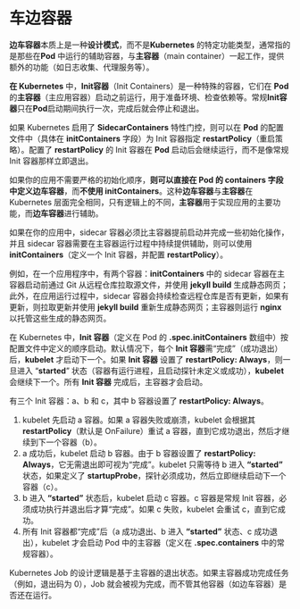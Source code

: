 # 车边容器

**边车容器**本质上是一种**设计模式**，而不是**Kubernetes** 的特定功能类型，通常指的是那些在**Pod** 中运行的辅助容器，与**主容器**（main container）一起工作，提供额外的功能（如日志收集、代理服务等）。



**在 Kubernetes** 中，**Init容器**（Init Containers）是一种特殊的容器，它们在 **Pod** 的**主容器**（主应用容器）启动之前运行，用于准备环境、检查依赖等。常规**Init容器**只在**Pod**启动期间执行一次，完成后就会停止和退出。

如果 Kubernetes 启用了 **SidecarContainers** 特性门控，则可以在 **Pod** 的配置文件中（具体在 **initContainers** 字段）为 Init 容器指定 **restartPolicy**（重启策略）。配置了 **restartPolicy** 的 Init 容器在 **Pod** 启动后会继续运行，而不是像常规 Init 容器那样立即退出。



如果你的应用不需要严格的初始化顺序，**则可以直接在 Pod 的 containers 字段中定义边车容器**，而**不使用 initContainers**。这种**边车容器**与**主容器**在 Kubernetes 层面完全相同，只有逻辑上的不同，**主容器**用于实现应用的主要功能，而**边车容器**进行辅助。

如果在你的应用中，sidecar 容器必须比主容器提前启动并完成一些初始化操作，并且 sidecar 容器需要在主容器运行过程中持续提供辅助，则可以使用 **initContainers**（定义一个 Init 容器，并配置 **restartPolicy**）。

例如，在一个应用程序中，有两个容器：**initContainers** 中的 sidecar 容器在主容器启动前通过 Git 从远程仓库拉取源文件，并使用 **jekyll build** 生成静态网页；此外，在应用运行过程中，sidecar 容器会持续检查远程仓库是否有更新，如果有更新，则拉取更新并使用 **jekyll build** 重新生成静态网页；主容器则运行 **nginx** 以托管这些生成的静态网页。



在 Kubernetes 中，**Init 容器**（定义在 Pod 的 **.spec.initContainers** 数组中）按配置文件中定义的顺序启动。默认情况下，每个 **Init 容器**需“完成”（成功退出）后，**kubelet** 才启动下一个。如果 **Init 容器** 设置了 **restartPolicy: Always**，则一旦进入 “**started**” 状态（容器有运行进程，且启动探针未定义或成功），**kubelet** 会继续下一个。所有 **Init 容器** 完成后，主容器才会启动。



有三个 Init 容器：a、b 和 c，其中 b 容器设置了 **restartPolicy: Always**。

1. kubelet 先启动 a 容器。如果 a 容器失败或崩溃，kubelet 会根据其 **restartPolicy**（默认是 OnFailure）重试 a 容器，直到它成功退出，然后才继续到下一个容器（b）。
2. a 成功后，kubelet 启动 b 容器。由于 b 容器设置了 **restartPolicy: Always**，它无需退出即可视为“完成”。kubelet 只需等待 b 进入 **“started”** 状态，如果定义了 **startupProbe**，探针必须成功，然后立即继续启动下一个容器（c）。
3. b 进入 **“started”** 状态后，kubelet 启动 c 容器。c 容器是常规 Init 容器，必须成功执行并退出后才算“完成”。如果 c 失败，kubelet 会重试 c，直到它成功。
4. 所有 Init 容器都“完成”后（a 成功退出、b 进入 **“started”** 状态、c 成功退出），kubelet 才会启动 Pod 中的主容器（定义在 **.spec.containers** 中的常规容器）。



Kubernetes Job 的设计逻辑是基于主容器的退出状态。如果主容器成功完成任务（例如，退出码为 0），Job 就会被视为完成，而不管其他容器（如边车容器）是否还在运行。
